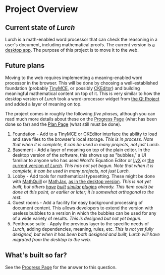 
# Project Overview

## Current state of *Lurch*

Lurch is a math-enabled word processor that can check the reasoning in a
user's document, including mathematical proofs.  The current version is [a
desktop app](http://lurchmath.org).  The purpose of this project is to move
it to the web.

## Future plans

Moving to the web requires implementing a meaning-enabled word processor in
the browser.  This will be done by choosing a well-established foundation
(probably [TinyMCE](http://www.tinymce.com/), or possibly [CKEditor](
http://ckeditor.com/)) and building meaningful mathematical content on top
of it.  This is very similar to how the desktop version of *Lurch* took a
word-processor widget from [the Qt Project](http://qt-project.org/) and
added a layer of meaning on top.

The project comes in roughly the following *five phases,* although you can
read much more details about these on the [Progress Page](progress.md) (what
has been done so far) and the [Plan Page](plan.md) (what still must be
done).
 1. Foundation - Add to a TinyMCE or CKEditor interface the ability to load
    and save files to the browser's local storage.  *This is in process.
    Note that when it is complete, it can be used in many projects, not just
    Lurch.*
 1. Basement - Add a layer of meaning on top of the plain editor.  In the
    desktop version of the software, this shows up as "bubbles," a UI
    familiar to anyone who has used Word's Equation Editor
    or [LyX](http://wiki.lyx.org/) or [the current version of *Lurch*](http://lurchmath.org/wordpress-temp/wp-content/uploads/2012/03/mathfest-2013-gcps.pdf).
    *This has not yet begun. Note that when it is complete, it can be used
    in many projects, not just Lurch.*
 1. Lobby - Add tools for mathematical typesetting.  These might be done
    with [MathQuill](http://mathquill.com/) or
    [MathJax](http://www.mathjax.org/), [as in the desktop
    version](https://www.youtube.com/watch?v=xvVz0xdqi-8).
    *This is not yet built, but others [have](
    https://github.com/foraker/tinymce_equation_editor) [built](
    http://ckeditor.com/addon/mathjax) [similar](
    https://github.com/rikuhaa/mathedit) [plugins](
    https://github.com/efloti/plugin-mathjax-pour-tinymce) already.
    This item could be done at this point, or earlier or later; it is
    somewhat orthogonal to the rest.*
 1. Guest rooms - Add a facility for easy background processing of document
    content.  This allows developers to extend the version with useless
    bubbles to a version in which the bubbles can be used for any of a wide
    variety of results.  *This is designed but not yet begun.*
 1. Penthouse suite - Apply the previous layer to the specific needs of
    *Lurch*, adding dependencies, meaning, rules, etc.
    *This is not yet fully designed, but when it has been both designed and
    built, Lurch will have migrated from the desktop to the web.*

## What's built so far?

See the [Progress Page](progress.md) for the answer to this question.
